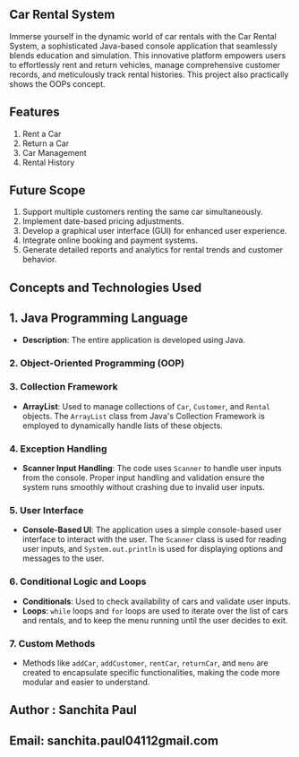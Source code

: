 ##  Car Rental System
Immerse yourself in the dynamic world of car rentals with the Car Rental System, a sophisticated Java-based console application that seamlessly blends education and simulation. 
This innovative platform empowers users to effortlessly rent and return vehicles, manage comprehensive customer records, and meticulously track rental histories.
This project also practically shows the OOPs concept.

## Features

1. Rent a Car 
2. Return a Car
3. Car Management
4. Rental History

## Future Scope

1. Support multiple customers renting the same car simultaneously.
2. Implement date-based pricing adjustments.
3. Develop a graphical user interface (GUI) for enhanced user experience.
4. Integrate online booking and payment systems.
5. Generate detailed reports and analytics for rental trends and customer behavior.

## Concepts and Technologies Used

## 1. Java Programming Language
- **Description**: The entire application is developed using Java.

### 2. Object-Oriented Programming (OOP)

### 3. Collection Framework
- **ArrayList**: Used to manage collections of `Car`, `Customer`, and `Rental` objects. The `ArrayList` class from Java's Collection Framework is employed to dynamically handle lists of these objects.

### 4. Exception Handling
- **Scanner Input Handling**: The code uses `Scanner` to handle user inputs from the console. Proper input handling and validation ensure the system runs smoothly without crashing due to invalid user inputs.

### 5. User Interface
- **Console-Based UI**: The application uses a simple console-based user interface to interact with the user. The `Scanner` class is used for reading user inputs, and `System.out.println` is used for displaying options and messages to the user.

### 6. Conditional Logic and Loops
- **Conditionals**: Used to check availability of cars and validate user inputs.
- **Loops**: `while` loops and `for` loops are used to iterate over the list of cars and rentals, and to keep the menu running until the user decides to exit.

### 7. Custom Methods
- Methods like `addCar`, `addCustomer`, `rentCar`, `returnCar`, and `menu` are created to encapsulate specific functionalities, making the code more modular and easier to understand.

## Author : Sanchita Paul
## Email: sanchita.paul04112gmail.com

